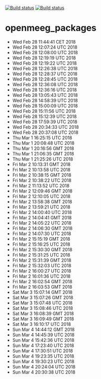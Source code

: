[![Build status](https://travis-ci.org/openmeeg/openmeeg_packages.svg?branch=master)](https://travis-ci.org/openmeeg/openmeeg_packages/branches)
[![Build status](https://ci.appveyor.com/api/projects/status/k7ns285ea6lrd090/branch/master?svg=true)](https://ci.appveyor.com/project/openmeeg/openmeeg_packages/branch/master)


# openmeeg_packages

- Wed Feb 28 11:44:41 CET 2018
- Wed Feb 28 12:07:24 UTC 2018
- Wed Feb 28 12:08:00 UTC 2018
- Wed Feb 28 12:19:19 UTC 2018
- Wed Feb 28 12:19:22 UTC 2018
- Wed Feb 28 12:26:38 UTC 2018
- Wed Feb 28 12:28:37 UTC 2018
- Wed Feb 28 12:28:45 UTC 2018
- Wed Feb 28 12:36:08 UTC 2018
- Wed Feb 28 12:36:16 UTC 2018
- Wed Feb 28 13:05:43 UTC 2018
- Wed Feb 28 14:58:39 UTC 2018
- Wed Feb 28 15:00:09 UTC 2018
- Wed Feb 28 15:11:56 UTC 2018
- Wed Feb 28 15:12:39 UTC 2018
- Wed Feb 28 17:59:39 UTC 2018
- Wed Feb 28 20:34:33 UTC 2018
- Wed Feb 28 20:37:08 UTC 2018
- Thu Mar  1 16:25:15 UTC 2018
- Thu Mar  1 20:08:48 UTC 2018
- Thu Mar  1 20:16:56 GMT 2018
- Thu Mar  1 21:06:35 GMT 2018
- Thu Mar  1 21:25:26 UTC 2018
- Fri Mar  2 10:13:31 GMT 2018
- Fri Mar  2 10:13:58 UTC 2018
- Fri Mar  2 10:38:15 GMT 2018
- Fri Mar  2 10:38:22 UTC 2018
- Fri Mar  2 11:13:52 UTC 2018
- Fri Mar  2 12:09:46 GMT 2018
- Fri Mar  2 12:10:05 UTC 2018
- Fri Mar  2 13:58:38 GMT 2018
- Fri Mar  2 13:59:21 UTC 2018
- Fri Mar  2 14:00:40 UTC 2018
- Fri Mar  2 14:04:41 GMT 2018
- Fri Mar  2 14:05:22 UTC 2018
- Fri Mar  2 14:06:30 GMT 2018
- Fri Mar  2 14:07:30 UTC 2018
- Fri Mar  2 15:15:19 GMT 2018
- Fri Mar  2 15:16:25 UTC 2018
- Fri Mar  2 15:30:30 GMT 2018
- Fri Mar  2 15:31:25 UTC 2018
- Fri Mar  2 15:31:39 GMT 2018
- Fri Mar  2 15:32:03 UTC 2018
- Fri Mar  2 16:00:27 UTC 2018
- Fri Mar  2 16:01:36 UTC 2018
- Fri Mar  2 16:02:54 GMT 2018
- Fri Mar  2 16:03:53 GMT 2018
- Sat Mar  3 15:07:14 GMT 2018
- Sat Mar  3 15:07:26 GMT 2018
- Sat Mar  3 15:07:48 UTC 2018
- Sat Mar  3 15:08:46 UTC 2018
- Sat Mar  3 16:08:39 GMT 2018
- Sat Mar  3 16:09:49 GMT 2018
- Sat Mar  3 16:10:17 UTC 2018
- Sun Mar  4 14:44:12 GMT 2018
- Sun Mar  4 14:45:39 UTC 2018
- Sun Mar  4 15:42:36 UTC 2018
- Sun Mar  4 17:23:40 UTC 2018
- Sun Mar  4 17:30:51 UTC 2018
- Sun Mar  4 19:23:35 UTC 2018
- Sun Mar  4 19:30:23 UTC 2018
- Sun Mar  4 20:24:04 UTC 2018
- Sun Mar  4 20:30:38 UTC 2018
